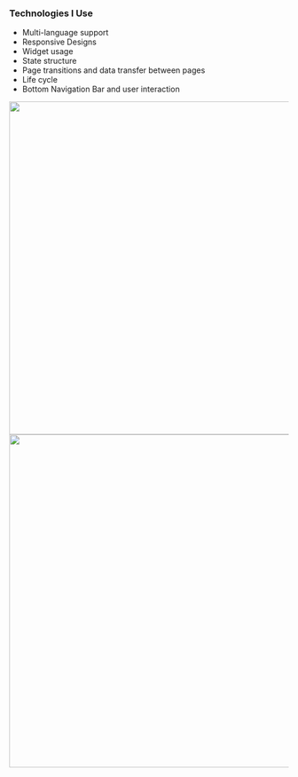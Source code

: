 ### Technologies I Use
- Multi-language support
- Responsive Designs
- Widget usage
- State structure
- Page transitions and data transfer between pages
- Life cycle
- Bottom Navigation Bar and user interaction


<img src="https://github.com/faruktinaz/flutter-voyage/assets/114104599/d3a483c3-02f0-4ac3-8111-d2c2e0b40ba1" width="750" height="600">

<img src="https://github.com/faruktinaz/flutter-voyage/assets/114104599/1bee1bb5-00b4-4d0a-b3d3-1fb7b3640cde" width="750" height="600">
